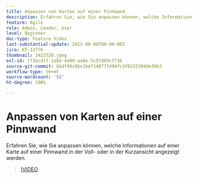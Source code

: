 ```yaml
---
title: Anpassen von Karten auf einer Pinnwand
description: Erfahren Sie, wie Sie anpassen können, welche Informationen auf einer Karte auf einer Pinnwand in der Voll- oder in der Kurzansicht angezeigt werden.
feature: Agile
role: Admin, Leader, User
level: Beginner
doc-type: Feature Video
last-substantial-update: 2023-08-08T00:00:00Z
jira: KT-13776
thumbnail: 3422520.jpeg
exl-id: ff3ec41f-2a8d-4e09-aa8e-5c57d69cff36
source-git-commit: bbdf99c6bc1be714077fd94fc3f8325394de36b3
workflow-type: tm+mt
source-wordcount: '52'
ht-degree: 100%

---
```


# Anpassen von Karten auf einer Pinnwand

Erfahren Sie, wie Sie anpassen können, welche Informationen auf einer Karte auf einer Pinnwand in der Voll- oder in der Kurzansicht angezeigt werden.

>[!VIDEO](https://video.tv.adobe.com/v/3446540/?quality=12&learn=on&enablevpops=1&captions=ger)
